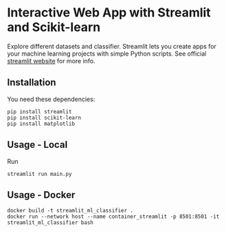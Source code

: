 # Interactive Web App with Streamlit and Scikit-learn
Explore different datasets and classifier. Streamlit lets you create apps for your machine learning projects with simple
Python scripts. See official [streamlit website](https://www.streamlit.io/) for more info.

## Installation
You need these dependencies:
```console
pip install streamlit
pip install scikit-learn
pip install matplotlib
```

## Usage - Local
Run
```console
streamlit run main.py
```

## Usage - Docker

```console
docker build -t streamlit_ml_classifier .
docker run --network host --name container_streamlit -p 8501:8501 -it streamlit_ml_classifier bash
```